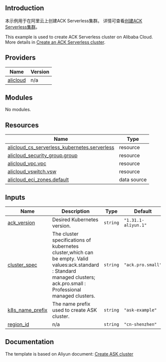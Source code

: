 ## Introduction

<!-- DOCS_DESCRIPTION_CN -->
本示例用于在阿里云上创建ACK Serverless集群。
详情可查看[创建ACK Serverless集群](https://help.aliyun.com/document_detail/2391966.html)。
<!-- DOCS_DESCRIPTION_CN -->

<!-- DOCS_DESCRIPTION_EN -->
This example is used to create ACK Serverless cluster on Alibaba Cloud.
More details in [Create an ACK Serverless cluster](https://help.aliyun.com/document_detail/2391966.html).
<!-- DOCS_DESCRIPTION_EN -->

<!-- BEGIN_TF_DOCS -->
## Providers

| Name | Version |
|------|---------|
| <a name="provider_alicloud"></a> [alicloud](#provider\_alicloud) | n/a |

## Modules

No modules.

## Resources

| Name | Type |
|------|------|
| [alicloud_cs_serverless_kubernetes.serverless](https://registry.terraform.io/providers/aliyun/alicloud/latest/docs/resources/cs_serverless_kubernetes) | resource |
| [alicloud_security_group.group](https://registry.terraform.io/providers/aliyun/alicloud/latest/docs/resources/security_group) | resource |
| [alicloud_vpc.vpc](https://registry.terraform.io/providers/aliyun/alicloud/latest/docs/resources/vpc) | resource |
| [alicloud_vswitch.vsw](https://registry.terraform.io/providers/aliyun/alicloud/latest/docs/resources/vswitch) | resource |
| [alicloud_eci_zones.default](https://registry.terraform.io/providers/aliyun/alicloud/latest/docs/data-sources/eci_zones) | data source |

## Inputs

| Name | Description | Type | Default | Required |
|------|-------------|------|---------|:--------:|
| <a name="input_ack_version"></a> [ack\_version](#input\_ack\_version) | Desired Kubernetes version. | `string` | `"1.31.1-aliyun.1"` | no |
| <a name="input_cluster_spec"></a> [cluster\_spec](#input\_cluster\_spec) | The cluster specifications of kubernetes cluster,which can be empty. Valid values:ack.standard : Standard managed clusters; ack.pro.small : Professional managed clusters. | `string` | `"ack.pro.small"` | no |
| <a name="input_k8s_name_prefix"></a> [k8s\_name\_prefix](#input\_k8s\_name\_prefix) | The name prefix used to create ASK cluster. | `string` | `"ask-example"` | no |
| <a name="input_region_id"></a> [region\_id](#input\_region\_id) | n/a | `string` | `"cn-shenzhen"` | no |
<!-- END_TF_DOCS -->
## Documentation
<!-- docs-link --> 

The template is based on Aliyun document: [Create ASK cluster](https://help.aliyun.com/document_detail/2391966.html) 

<!-- docs-link --> 